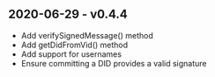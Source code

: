 
2020-06-29 - v0.4.4
-----------------------

* Add verifySignedMessage() method
* Add getDidFromVid() method
* Add support for usernames
* Ensure committing a DID provides a valid signature
